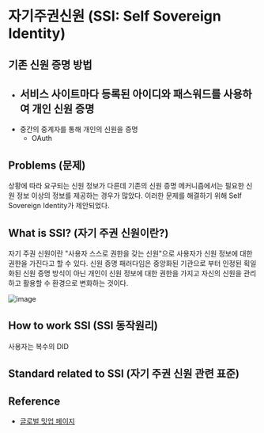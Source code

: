 # 자기주권신원 (SSI: Self Sovereign Identity)

## 기존 신원 증명 방법
  * 서비스 사이트마다 등록된 아이디와 패스워드를 사용하여 개인 신원 증명
    - 
  * 중간의 중계자를 통해 개인의 신원을 증명
    + OAuth 

## Problems (문제)
상황에 따라 요구되는 신원 정보가 다른데 기존의 신원 증명 메커니즘에서는 필요한 신원 정보 이상의 
정보를 제공하는 경우가 많았다. 이러한 문제를 해결하기 위해 Self Sovereign Identity가 제안되었다.

## What is SSI? (자기 주권 신원이란?)

자기 주권 신원이란 "사용자 스스로 권한을 갖는 신원"으로 사용자가 신원 정보에 대한 권한을 가진다고 할 수 있다. 
신원 증명 패러다임은 중앙화된 기관으로 부터 인정된 획일화된 신원 증명 방식이 아닌 
개인이 신원 정보에 대한 권한을 가지고 자신의 신원을 관리하고 활용할 수 환경으로 변화하는 것이다.



![image](https://miro.medium.com/max/2270/1*Cke4CG4fJlcpLNxgVsO_hw.png)


## 


## How to work SSI (SSI 동작원리)

사용자는 복수의 DID 


## Standard related to SSI (자기 주권 신원 관련 표준)

 






## Reference

* [글로벌 밋업 페이지](https://ssimeetup.org/)
